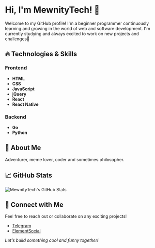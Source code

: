 # Hi, I'm MewnityTech! 👋

Welcome to my GitHub profile! I'm a beginner programmer continuously learning and growing in the world of web and software development. I'm currently studying  and always excited to work on new projects and challenges👾

## 🔥 Technologies & Skills

### Frontend
- **HTML**
- **CSS**
- **JavaScript**
- **jQuery**
- **React**
- **React Native**

### Backend
- **Go**
- **Python**

## 🚀 About Me
Adventurer, meme lover, coder and sometimes philosopher.

## 📈 GitHub Stats
![MewnityTech's GitHub Stats](https://github-readme-stats.vercel.app/api?username=MewnityTech&show_icons=true&theme=radical)

## 🤝 Connect with Me
Feel free to reach out or collaborate on any exciting projects!
- [Telegram](https://t.me/mewntech)
- [ElementSocial](https://elemsocial.com/e/mewnity)

*Let's build something cool and funny together!*
